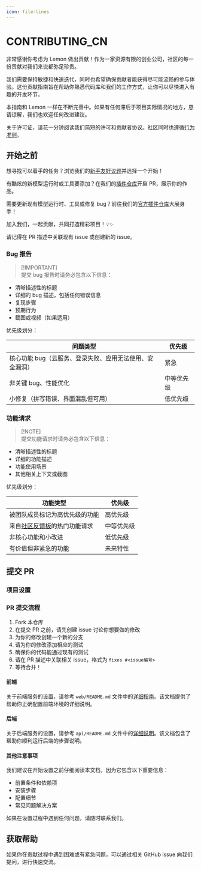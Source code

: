 ```yaml
---
icon: file-lines
---
```


# CONTRIBUTING\_CN

非常感谢你考虑为 Lemon 做出贡献！作为一家资源有限的创业公司，社区的每一份贡献对我们来说都弥足珍贵。

我们需要保持敏捷和快速迭代，同时也希望确保贡献者能获得尽可能流畅的参与体验。这份贡献指南旨在帮助你熟悉代码库和我们的工作方式，让你可以尽快进入有趣的开发环节。

本指南和 Lemon 一样在不断完善中。如果有任何滞后于项目实际情况的地方，恳请谅解，我们也欢迎任何改进建议。

关于许可证，请花一分钟阅读我们简短的许可和贡献者协议。社区同时也遵循[行为准则](https://github.com/hexdocom/.github/blob/main/CODE_OF_CONDUCT.md)。

## 开始之前

想寻找可以着手的任务？浏览我们的[新手友好议题](https://github.com/hexdocom/Lemon/issues?q=is%3Aissue%20state%3Aopen%20label%3A%22good%20first%20issue%22)并选择一个开始！

有酷炫的新模型运行时或工具要添加？在我们的[插件仓库](https://github.com/hexdocom/Lemon-plugins)开启 PR，展示你的作品。

需要更新现有模型运行时、工具或修复 bug？前往我们的[官方插件仓库](https://github.com/hexdocom/Lemon-official-plugins)大展身手！

加入我们，一起贡献，共同打造精彩项目！💡✨

请记得在 PR 描述中关联现有 issue 或创建新的 issue。

### Bug 报告

> \[!IMPORTANT]> \
> 提交 bug 报告时请务必包含以下信息：

* 清晰描述性的标题
* 详细的 bug 描述，包括任何错误信息
* 复现步骤
* 预期行为
* 截图或视频（如果适用）

优先级划分：

| 问题类型                           | 优先级   |
| ------------------------------ | ----- |
| 核心功能 bug（云服务、登录失败、应用无法使用、安全漏洞） | 紧急    |
| 非关键 bug、性能优化                   | 中等优先级 |
| 小修复（拼写错误、界面混乱但可用）              | 低优先级  |

### 功能请求

> \[!NOTE]> \
> 提交功能请求时请务必包含以下信息：

* 清晰描述性的标题
* 详细的功能描述
* 功能使用场景
* 其他相关上下文或截图

优先级划分：

| 功能类型                                                                              | 优先级   |
| --------------------------------------------------------------------------------- | ----- |
| 被团队成员标记为高优先级的功能                                                                   | 高优先级  |
| 来自[社区反馈板](https://github.com/Hexdo/Lemon/discussions/categories/feedbacks)的热门功能请求 | 中等优先级 |
| 非核心功能和小改进                                                                         | 低优先级  |
| 有价值但非紧急的功能                                                                        | 未来特性  |

## 提交 PR

### 项目设置

### PR 提交流程

1. Fork 本仓库
2. 在提交 PR 之前，请先创建 issue 讨论你想要做的修改
3. 为你的修改创建一个新的分支
4. 请为你的修改添加相应的测试
5. 确保你的代码能通过现有的测试
6. 请在 PR 描述中关联相关 issue，格式为 `fixes #<issue编号>`
7. 等待合并！

#### 前端

关于前端服务的设置，请参考 `web/README.md` 文件中的[详细指南](https://github.com/hexdocom/Lemon/blob/main/web/WEB_README.md)。该文档提供了帮助你正确配置前端环境的详细说明。

#### 后端

关于后端服务的设置，请参考 `api/README.md` 文件中的[详细说明](https://github.com/hexdocom/Lemon/blob/main/api/API_README.md)。该文档包含了帮助你顺利运行后端的步骤说明。

#### 其他注意事项

我们建议在开始设置之前仔细阅读本文档，因为它包含以下重要信息：

* 前置条件和依赖项
* 安装步骤
* 配置细节
* 常见问题解决方案

如果在设置过程中遇到任何问题，请随时联系我们。

## 获取帮助

如果你在贡献过程中遇到困难或有紧急问题，可以通过相关 GitHub issue 向我们提问，进行快速交流。
